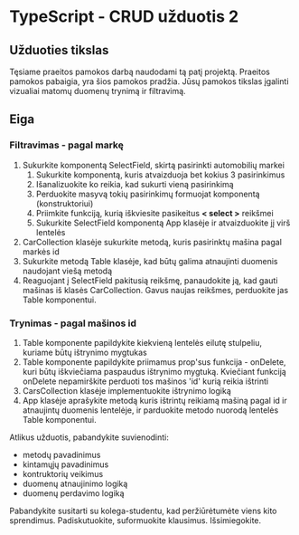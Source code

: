 # TypeScript - CRUD užduotis 2

## Užduoties tikslas

Tęsiame praeitos pamokos darbą naudodami tą patį projektą. Praeitos pamokos pabaigia, yra šios pamokos pradžia.
Jūsų pamokos tikslas įgalinti vizualiai matomų duomenų trynimą ir filtravimą.

## Eiga

### Filtravimas - pagal markę
1. Sukurkite komponentą SelectField, skirtą pasirinkti automobilių markei
   1. Sukurkite komponentą, kuris atvaizduoja bet kokius 3 pasirinkimus
   2. Išanalizuokite ko reikia, kad sukurti vieną pasirinkimą
   3. Perduokite masyvą tokių pasirinkimų formuojat komponentą (konstruktoriui)
   4. Priimkite funkciją, kurią iškviesite pasikeitus __&lt; select &gt;__ reikšmei
   5. Sukurkite SelectField komponentą App klasėje ir atvaizduokite jį virš lentelės
2. CarCollection klasėje sukurkite metodą, kuris pasirinktų mašina pagal markės id
3. Sukurkite metodą Table klasėje, kad būtų galima atnaujinti duomenis naudojant viešą metodą
4. Reaguojant į SelectField pakitusią reikšmę, panaudokite ją, kad gauti mašinas iš klasės CarCollection. Gavus naujas reikšmes, perduokite jas Table komponentui.

  
### Trynimas - pagal mašinos id
1. Table komponente papildykite kiekvieną lentelės eilutę stulpeliu, kuriame būtų ištrynimo mygtukas
2. Table komponente papildykite priimamus prop'sus funkcija - onDelete, kuri būtų iškviečiama paspaudus ištrynimo mygtuką. Kviečiant funkciją onDelete nepamirškite perduoti tos mašinos 'id' kurią reikia ištrinti
3. CarsCollection klasėje implementuokite ištrynimo logiką
4. App klasėje aprašykite metodą kuris ištrintų reikiamą mašiną pagal id ir atnaujintų duomenis lentelėje, ir parduokite metodo nuorodą lentelės Table komponentui.

Atlikus užduotis, pabandykite suvienodinti:
  * metodų pavadinimus
  * kintamųjų pavadinimus
  * kontruktorių veikimus
  * duomenų atnaujinimo logiką
  * duomenų perdavimo logiką
  
Pabandykite susitarti su kolega-studentu, kad peržiūrėtumėte viens kito sprendimus. 
Padiskutuokite, suformuokite klausimus. Išsimiegokite.
